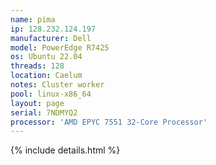 ```yaml
---
name: pima
ip: 128.232.124.197
manufacturer: Dell
model: PowerEdge R7425
os: Ubuntu 22.04
threads: 128
location: Caelum
notes: Cluster worker
pool: linux-x86_64
layout: page
serial: 7NDMYQ2
processor: 'AMD EPYC 7551 32-Core Processor'
---
```

{% include details.html %} 

